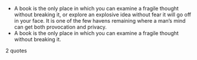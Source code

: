  - A book is the only place in which you can examine a fragile thought without breaking it, or explore an explosive idea without fear it will go off in your face. It is one of the few havens remaining where a man’s mind can get both provocation and privacy.
 - A book is the only place in which you can examine a fragile thought without breaking it.

2 quotes